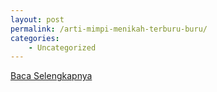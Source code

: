 ```yaml
---
layout: post
permalink: /arti-mimpi-menikah-terburu-buru/
categories:
    - Uncategorized
---
```


[Baca Selengkapnya](/04)